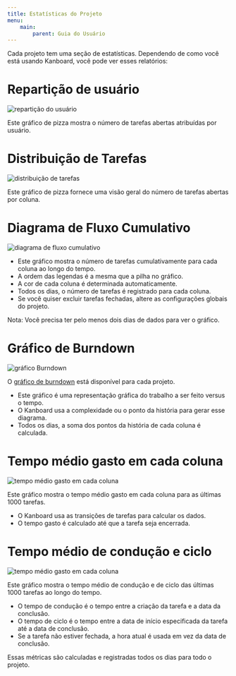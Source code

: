 ```yaml
---
title: Estatísticas do Projeto
menu:
    main:
        parent: Guia do Usuário
---
```


Cada projeto tem uma seção de estatísticas. Dependendo de como você está
usando Kanboard, você pode ver esses relatórios:

Repartição de usuário
=====================

![repartição do usuário](/images/v1/user-repartition.png)

Este gráfico de pizza mostra o número de tarefas abertas atribuídas por
usuário.

Distribuição de Tarefas
=======================

![distribuição de tarefas](/images/v1/task-distribution.png)

Este gráfico de pizza fornece uma visão geral do número de tarefas
abertas por coluna.

Diagrama de Fluxo Cumulativo
============================

![diagrama de fluxo cumulativo](/images/v1/cfd.png)

-   Este gráfico mostra o número de tarefas cumulativamente para cada
    coluna ao longo do tempo.
-   A ordem das legendas é a mesma que a pilha no gráfico.
-   A cor de cada coluna é determinada automaticamente.
-   Todos os dias, o número de tarefas é registrado para cada coluna.
-   Se você quiser excluir tarefas fechadas, altere as configurações
    globais do projeto.

Nota: Você precisa ter pelo menos dois dias de dados para ver o gráfico.

Gráfico de Burndown
===================

![gráfico Burndown](/images/v1/burndown-chart.png)

O [gráfico de burndown](http://en.wikipedia.org/wiki/Burn_down_chart)
está disponível para cada projeto.

-   Este gráfico é uma representação gráfica do trabalho a ser feito
    versus o tempo.
-   O Kanboard usa a complexidade ou o ponto da história para gerar esse
    diagrama.
-   Todos os dias, a soma dos pontos da história de cada coluna é
    calculada.

Tempo médio gasto em cada coluna
================================

![tempo médio gasto em cada coluna](/images/v1/average-time-spent-into-each-column.png)

Este gráfico mostra o tempo médio gasto em cada coluna para as últimas
1000 tarefas.

-   O Kanboard usa as transições de tarefas para calcular os dados.
-   O tempo gasto é calculado até que a tarefa seja encerrada.

Tempo médio de condução e ciclo
===============================

![tempo médio gasto em cada coluna](/images/v1/average-lead-cycle-time.png)

Este gráfico mostra o tempo médio de condução e de ciclo das últimas
1000 tarefas ao longo do tempo.

-   O tempo de condução é o tempo entre a criação da tarefa e a data da
    conclusão.
-   O tempo de ciclo é o tempo entre a data de início especificada da
    tarefa até a data de conclusão.
-   Se a tarefa não estiver fechada, a hora atual é usada em vez da data
    de conclusão.

Essas métricas são calculadas e registradas todos os dias para todo o
projeto.
